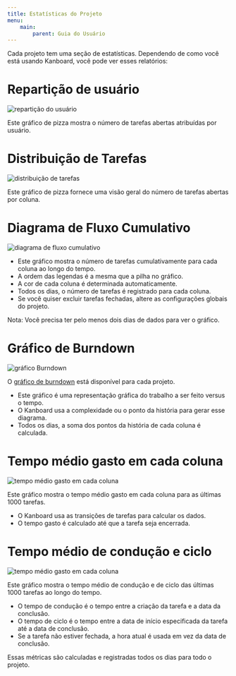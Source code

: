 ```yaml
---
title: Estatísticas do Projeto
menu:
    main:
        parent: Guia do Usuário
---
```


Cada projeto tem uma seção de estatísticas. Dependendo de como você está
usando Kanboard, você pode ver esses relatórios:

Repartição de usuário
=====================

![repartição do usuário](/images/v1/user-repartition.png)

Este gráfico de pizza mostra o número de tarefas abertas atribuídas por
usuário.

Distribuição de Tarefas
=======================

![distribuição de tarefas](/images/v1/task-distribution.png)

Este gráfico de pizza fornece uma visão geral do número de tarefas
abertas por coluna.

Diagrama de Fluxo Cumulativo
============================

![diagrama de fluxo cumulativo](/images/v1/cfd.png)

-   Este gráfico mostra o número de tarefas cumulativamente para cada
    coluna ao longo do tempo.
-   A ordem das legendas é a mesma que a pilha no gráfico.
-   A cor de cada coluna é determinada automaticamente.
-   Todos os dias, o número de tarefas é registrado para cada coluna.
-   Se você quiser excluir tarefas fechadas, altere as configurações
    globais do projeto.

Nota: Você precisa ter pelo menos dois dias de dados para ver o gráfico.

Gráfico de Burndown
===================

![gráfico Burndown](/images/v1/burndown-chart.png)

O [gráfico de burndown](http://en.wikipedia.org/wiki/Burn_down_chart)
está disponível para cada projeto.

-   Este gráfico é uma representação gráfica do trabalho a ser feito
    versus o tempo.
-   O Kanboard usa a complexidade ou o ponto da história para gerar esse
    diagrama.
-   Todos os dias, a soma dos pontos da história de cada coluna é
    calculada.

Tempo médio gasto em cada coluna
================================

![tempo médio gasto em cada coluna](/images/v1/average-time-spent-into-each-column.png)

Este gráfico mostra o tempo médio gasto em cada coluna para as últimas
1000 tarefas.

-   O Kanboard usa as transições de tarefas para calcular os dados.
-   O tempo gasto é calculado até que a tarefa seja encerrada.

Tempo médio de condução e ciclo
===============================

![tempo médio gasto em cada coluna](/images/v1/average-lead-cycle-time.png)

Este gráfico mostra o tempo médio de condução e de ciclo das últimas
1000 tarefas ao longo do tempo.

-   O tempo de condução é o tempo entre a criação da tarefa e a data da
    conclusão.
-   O tempo de ciclo é o tempo entre a data de início especificada da
    tarefa até a data de conclusão.
-   Se a tarefa não estiver fechada, a hora atual é usada em vez da data
    de conclusão.

Essas métricas são calculadas e registradas todos os dias para todo o
projeto.
